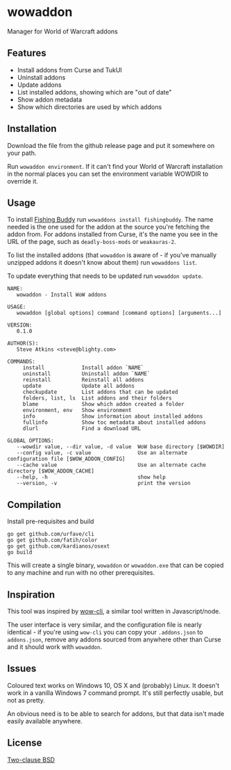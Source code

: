 # wowaddon
Manager for World of Warcraft addons

## Features

* Install addons from Curse and TukUI
* Uninstall addons
* Update addons
* List installed addons, showing which are "out of date"
* Show addon metadata
* Show which directories are used by which addons

## Installation

Download the file from the github release page and put it somewhere on
your path.

Run `wowaddon environment`. If it can't find your World of Warcraft
installation in the normal places you can set the environment variable
WOWDIR to override it.

## Usage

To install [Fishing Buddy](https://mods.curse.com/addons/wow/fishingbuddy)
run `wowaddons install fishingbuddy`. The name needed is the one used for
the addon at the source you're fetching the addon from. For addons installed
from Curse, it's the name you see in the URL of the page, such as
`deadly-boss-mods` or `weakauras-2`.

To list the installed addons (that `wowaddon` is aware of - if you've
manually unzipped addons it doesn't know about them) run `wowaddons list`.

To update everything that needs to be updated run `wowaddon update`.

```
NAME:
   wowaddon - Install WoW addons

USAGE:
   wowaddon [global options] command [command options] [arguments...]

VERSION:
   0.1.0

AUTHOR(S):
   Steve Atkins <steve@blighty.com>

COMMANDS:
     install            Install addon `NAME`
     uninstall          Uninstall addon `NAME`
     reinstall          Reinstall all addons
     update             Update all addons
     checkupdate        List addons that can be updated
     folders, list, ls  List addons and their folders
     blame              Show which addon created a folder
     environment, env   Show environment
     info               Show information about installed addons
     fullinfo           Show toc metadata about installed addons
     dlurl              Find a download URL

GLOBAL OPTIONS:
   --wowdir value, --dir value, -d value  WoW base directory [$WOWDIR]
   --config value, -c value               Use an alternate configuration file [$WOW_ADDON_CONFIG]
   --cache value                          Use an alternate cache directory [$WOW_ADDON_CACHE]
   --help, -h                             show help
   --version, -v                          print the version
```

## Compilation

Install pre-requisites and build
```
go get github.com/urfave/cli
go get github.com/fatih/color
go get github.com/kardianos/osext
go build
```

This will create a single binary, `wowaddon` or `wowaddon.exe` that can
be copied to any machine and run with no other prerequisites.

## Inspiration
This tool was inspired by [wow-cli](https://github.com/zekesonxx/wow-cli),
a similar tool written in Javascript/node.

The user interface is very similar, and the configuration file is nearly
identical - if you're using `wow-cli` you can copy your `.addons.json`
to `addons.json`, remove any addons sourced from anywhere other than
Curse and it should work with `wowaddon`.

## Issues
Coloured text works on Windows 10, OS X and (probably) Linux. It doesn't
work in a vanilla Windows 7 command prompt. It's still perfectly usable,
but not as pretty.

An obvious need is to be able to search for addons, but that data isn't
made easily available anywhere.
## License
[Two-clause BSD](LICENSE)
